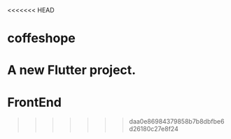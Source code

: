 <<<<<<< HEAD
# coffeshope

A new Flutter project.
=======
# FrontEnd
>>>>>>> daa0e86984379858b7b8dbfbe6d26180c27e8f24
